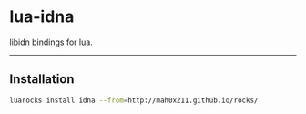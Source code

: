 lua-idna
=========

libidn bindings for lua.

---

## Installation

```sh
luarocks install idna --from=http://mah0x211.github.io/rocks/
```

